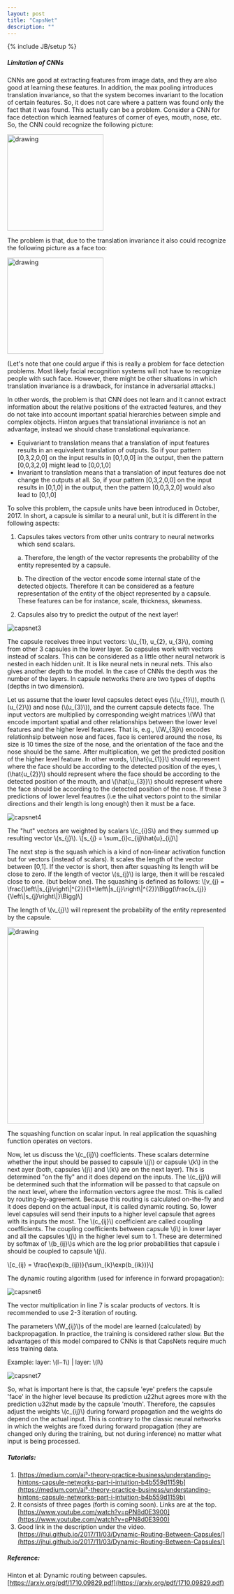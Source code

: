 ```yaml
---
layout: post
title: "CapsNet"
description: ""
---
```

{% include JB/setup %}

##### Limitation of CNNs

CNNs are good at extracting features from image data, and they are also good at learning these features. In addition, the max pooling introduces translation invariance, so that the system becomes invariant to the location of certain features. So, it does not care where a pattern was found only the fact that it was found. This actually can be a problem. Consider a CNN for face detection which learned features of corner of eyes, mouth, nose, etc. So, the CNN could recognize the following picture:

<img src="./images/capsnet1.png" alt="drawing" width="220"/>

The problem is that, due to the translation invariance it also could recognize the following picture as a face too:

<img src="./images/capsnet2.png" alt="drawing" width="220"/>

(Let's note that one could argue if this is really a problem for face detection problems. Most likely facial recognition systems will not have to recognize people with such face. However, there might be other situations in which translation invariance is a drawback, for instance in adversarial attacks.) 

In other words, the problem is that CNN does not learn and it cannot extract information about the relative positions of the extracted features, and they do not take into account important spatial hierarchies between simple and complex objects.
Hinton argues that translational invariance is not an advantage, instead we should chase translational equivariance. 

* Equivariant to translation means that a translation of input features results in an equivalent translation of outputs. So if your pattern [0,3,2,0,0] on the input results in [0,1,0,0] in the output, then the pattern [0,0,3,2,0] might lead to [0,0,1,0]
* Invariant to translation means that a translation of input features doe not change the outputs at all. So, if your pattern [0,3,2,0,0] on the input results in [0,1,0] in the output, then the pattern [0,0,3,2,0] would also lead to [0,1,0]

To solve this problem, the capsule units have been introduced in October, 2017. In short, a capsule is similar to a neural unit, but it is different in the following aspects:
1. Capsules takes vectors from other units contrary to neural networks which send scalars.
	
	a. Therefore, the length of the vector represents the probability of the entity represented by a capsule.
	
	b. The direction of the vector encode some internal state of the detected objects. Therefore it can be considered as a feature representation of the entity of the object represented by a capsule. These features can be for instance, scale, thickness, skewness.
2. Capsules also try to predict the output of the next layer!

![capsnet3](./images/capsnet3.png)


The capsule receives three input vectors: \\(u_{1}, u_{2}, u_{3}\\), coming from other 3 capsules in the lower layer. So capsules work with vectors instead of scalars. This can be considered as a little other neural network is nested  in each hidden unit. It is like neural nets in neural nets. This also gives another depth to the model. In the case of CNNs the depth was the number of the layers. In capsule networks there are two types of depths (depths in two dimension).

Let us assume that the lower level capsules detect eyes (\\(u_{1}\\)), mouth (\\(u_{2}\\)) and nose (\\(u_{3}\\)), and the current capsule detects face.
The input vectors are multiplied by corresponding weight matrices \\(W\\) that encode important spatial and other relationships between the lower level features and the higher level features. That is, e.g., \\(W_{3j}\\) encodes relationhsip between nose and faces, face is centered around the  nose, its size is 10 times the size of the nose, and the orientation of the face and the nose should be the same. After multiplication, we get the predicted position of the higher level feature. In other words, \\(\hat{u_{1}}\\) should represent where the face should be according to the detected position of the eyes, \\(\hat{u_{2}}\\) should represent where the face should be according to the detected position of the mouth, and \\(\hat{u_{3}}\\) should represent where the face should be according to the detected position of the nose. If these 3 predictions of lower level feautres (i.e the uihat vectors point to the similar directions and their length is long enough) then it must be a face.

![capsnet4](./images/capsnet4.png)

The "hut" vectors are weighted by scalars \\(c_{i}S\\) and they summed up resulting vector \\(s_{j}\\).
\\[s_{j} = \sum_{i}c_{ij}\hat{u}\_{ij}\\]

The next step is the squash which is a kind of non-linear activation function but for vectors (instead of scalars). It scales the length of the vector between [0,1]. If the vector is short, then after squashing its length will be close to zero. If the length of vector \\(s_{j}\\) is large, then it will be rescaled close to one. (but below one). The squashing is defined as follows:
\\[v_{j} = \frac{\left\\|s_{j}\right\\|^{2}}{1+\left\\|s_{j}\right\\|^{2}}\Bigg(\frac{s_{j}}{\left\\|s_{j}\right\\|}\Bigg)\\]

The length of \\(v_{j}\\) will represent the probability of the entity represented by the capsule.

<img src="./images/capsnet5.png" alt="drawing" width="450"/>

The squashing function on scalar input. In real application the squashing function operates on vectors.

Now, let us discuss the \\(c_{ij}\\) coefficients. These scalars determine whether the input should be passed to capsule \\(j\\) or capsule \\(k\\) in the next ayer (both, capsules \\(j\\) and \\(k\\) are on the next layer). This is determined "on the fly" and it does depend on the inputs. The \\(c_{j}\\) will be determined such that the information will be passed to that capsule on the next level, where the information vectors agree the most. This is called by routing-by-agreement. Because this routing is calculated on-the-fly and it does depend on the actual input, it is called dynamic routing. So, lower level capsules will send their inputs to a higher level capsule that agrees with its inputs the most. The \\(c_{ij}\\) coefficient are called coupling coefficients. The coupling coefficients between capsule \\(i\\) in lower layer and all the capsules \\(j\\) in the higher level sum to 1. These are determined by softmax of \\(b_{ij}\\)s which are the log prior probabilities that capsule i should be coupled to capsule \\(j\\).

\\[c_{ij} = \frac{\exp(b_{ij})}{\sum_{k}\exp(b_{ik})}\\]

The dynamic routing algorithm (used for inference in forward propagation):

![capsnet6](./images/capsnet6.png)

The vector multiplication in line 7 is scalar products of vectors. It is recommended to use 2-3 iteration of routing. 

The parameters \\(W_{ij}\\)s of the model are learned (calculated) by backpropagation.
In practice, the training is considered rather slow. But the advantages of this model compared to CNNs is that CapsNets require much less training data. 

Example: layer: \\(l−1\\) | layer: \\(l\\)

![capsnet7](./images/capsnet7.png)

So, what is important here is that, the capsule 'eye' prefers the capsule 'face' in the higher level because its prediction u22hut agrees more with the prediction u32hut made by the capsule 'mouth'. Therefore, the capsules adjust the weights \\(c_{ij}\\) during forward propagation and the weights do depend on the actual input. This is contrary to the classic neural networks in which the weights are fixed during forward propagation (they are changed only during the training, but not during inference) no matter what input is being processed.

##### Tutorials:
1. [https://medium.com/ai³-theory-practice-business/understanding-hintons-capsule-networks-part-i-intuition-b4b559d1159b](https://medium.com/ai³-theory-practice-business/understanding-hintons-capsule-networks-part-i-intuition-b4b559d1159b)
2. It consists of three pages (forth is coming soon). Links are at the top.
[https://www.youtube.com/watch?v=pPN8d0E3900](https://www.youtube.com/watch?v=pPN8d0E3900)
3. Good link in the description under the video.
[https://jhui.github.io/2017/11/03/Dynamic-Routing-Between-Capsules/](https://jhui.github.io/2017/11/03/Dynamic-Routing-Between-Capsules/)

##### Reference:
Hinton et al: Dynamic routing between capsules. [https://arxiv.org/pdf/1710.09829.pdf](https://arxiv.org/pdf/1710.09829.pdf)